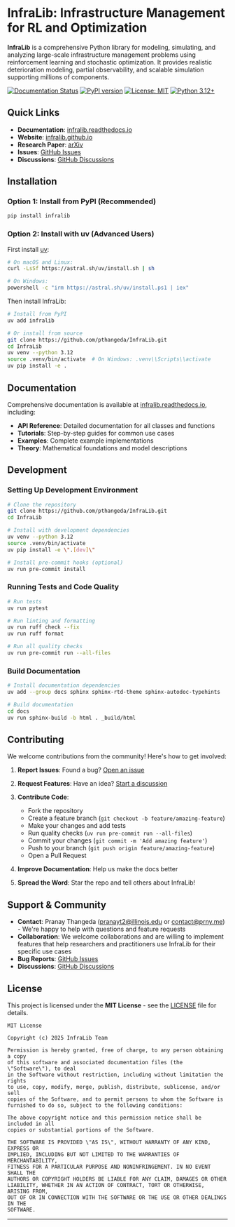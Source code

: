 # InfraLib: Infrastructure Management for RL and Optimization

**InfraLib** is a comprehensive Python library for modeling, simulating, and analyzing large-scale infrastructure management problems using reinforcement learning and stochastic optimization. It provides realistic deterioration modeling, partial observability, and scalable simulation supporting millions of components.

[![Documentation Status](https://readthedocs.org/projects/infralib/badge/?version=latest)](https://infralib.readthedocs.io/en/latest/?badge=latest)
[![PyPI version](https://badge.fury.io/py/infralib.svg)](https://badge.fury.io/py/infralib)
[![License: MIT](https://img.shields.io/badge/License-MIT-yellow.svg)](https://opensource.org/licenses/MIT)
[![Python 3.12+](https://img.shields.io/badge/python-3.12+-blue.svg)](https://www.python.org/downloads/)

## Quick Links

- **Documentation**: [infralib.readthedocs.io](https://infralib.readthedocs.io/)
- **Website**: [infralib.github.io](https://infralib.github.io/)
- **Research Paper**: [arXiv](https://arxiv.org/abs/2409.03167)
- **Issues**: [GitHub Issues](https://github.com/pthangeda/InfraLib/issues)
- **Discussions**: [GitHub Discussions](https://github.com/pthangeda/InfraLib/discussions)

## Installation

### Option 1: Install from PyPI (Recommended)

```bash
pip install infralib
```

### Option 2: Install with uv (Advanced Users)

First install [uv](https://github.com/astral-sh/uv):

```bash
# On macOS and Linux:
curl -LsSf https://astral.sh/uv/install.sh | sh

# On Windows:
powershell -c "irm https://astral.sh/uv/install.ps1 | iex"
```

Then install InfraLib:

```bash
# Install from PyPI
uv add infralib

# Or install from source
git clone https://github.com/pthangeda/InfraLib.git
cd InfraLib
uv venv --python 3.12
source .venv/bin/activate  # On Windows: .venv\\Scripts\\activate
uv pip install -e .
```

## Documentation

Comprehensive documentation is available at [infralib.readthedocs.io](https://infralib.readthedocs.io/), including:

- **API Reference**: Detailed documentation for all classes and functions
- **Tutorials**: Step-by-step guides for common use cases
- **Examples**: Complete example implementations
- **Theory**: Mathematical foundations and model descriptions

## Development

### Setting Up Development Environment

```bash
# Clone the repository
git clone https://github.com/pthangeda/InfraLib.git
cd InfraLib

# Install with development dependencies
uv venv --python 3.12
source .venv/bin/activate
uv pip install -e \".[dev]\"

# Install pre-commit hooks (optional)
uv run pre-commit install
```

### Running Tests and Code Quality

```bash
# Run tests
uv run pytest

# Run linting and formatting
uv run ruff check --fix
uv run ruff format

# Run all quality checks
uv run pre-commit run --all-files
```

### Build Documentation

```bash
# Install documentation dependencies
uv add --group docs sphinx sphinx-rtd-theme sphinx-autodoc-typehints

# Build documentation
cd docs
uv run sphinx-build -b html . _build/html
```

## Contributing

We welcome contributions from the community! Here's how to get involved:

1. **Report Issues**: Found a bug? [Open an issue](https://github.com/pthangeda/InfraLib/issues)
2. **Request Features**: Have an idea? [Start a discussion](https://github.com/pthangeda/InfraLib/discussions)
3. **Contribute Code**:
   - Fork the repository
   - Create a feature branch (`git checkout -b feature/amazing-feature`)
   - Make your changes and add tests
   - Run quality checks (`uv run pre-commit run --all-files`)
   - Commit your changes (`git commit -m 'Add amazing feature'`)
   - Push to your branch (`git push origin feature/amazing-feature`)
   - Open a Pull Request

4. **Improve Documentation**: Help us make the docs better
5. **Spread the Word**: Star the repo and tell others about InfraLib!

## Support & Community

- **Contact**: Pranay Thangeda (pranayt2@illinois.edu or contact@prny.me) - We're happy to help with questions and feature requests
- **Collaboration**: We welcome collaborations and are willing to implement features that help researchers and practitioners use InfraLib for their specific use cases
- **Bug Reports**: [GitHub Issues](https://github.com/pthangeda/InfraLib/issues)
- **Discussions**: [GitHub Discussions](https://github.com/pthangeda/InfraLib/discussions)

## License

This project is licensed under the **MIT License** - see the [LICENSE](LICENSE) file for details.

```
MIT License

Copyright (c) 2025 InfraLib Team

Permission is hereby granted, free of charge, to any person obtaining a copy
of this software and associated documentation files (the \"Software\"), to deal
in the Software without restriction, including without limitation the rights
to use, copy, modify, merge, publish, distribute, sublicense, and/or sell
copies of the Software, and to permit persons to whom the Software is
furnished to do so, subject to the following conditions:

The above copyright notice and this permission notice shall be included in all
copies or substantial portions of the Software.

THE SOFTWARE IS PROVIDED \"AS IS\", WITHOUT WARRANTY OF ANY KIND, EXPRESS OR
IMPLIED, INCLUDING BUT NOT LIMITED TO THE WARRANTIES OF MERCHANTABILITY,
FITNESS FOR A PARTICULAR PURPOSE AND NONINFRINGEMENT. IN NO EVENT SHALL THE
AUTHORS OR COPYRIGHT HOLDERS BE LIABLE FOR ANY CLAIM, DAMAGES OR OTHER
LIABILITY, WHETHER IN AN ACTION OF CONTRACT, TORT OR OTHERWISE, ARISING FROM,
OUT OF OR IN CONNECTION WITH THE SOFTWARE OR THE USE OR OTHER DEALINGS IN THE
SOFTWARE.
```

---
